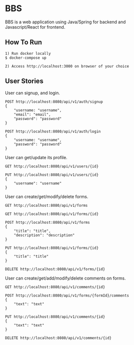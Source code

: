 # BBS

BBS is a web application using Java/Spring for backend and Javascript/React for frontend.

## How To Run

```
1) Run docker locally
$ docker-compose up

2) Access http://localhost:3000 on browser of your choice
```

## User Stories

User can signup, and login.

```
POST http://localhost:8080/api/v1/auth/signup
{
    "username: "username",
    "email": "email",
    "password": "password"
}

POST http://localhost:8080/api/v1/auth/login
{
    "username: "username",
    "password": "password"
}
```

User can get/update its profile.

```
GET http://localhost:8080/api/v1/users/{id}

PUT http://localhost:8080/api/v1/users/{id}
{
    "username": "username"
}
```

User can create/get/modify/delete forms.

```
GET http://localhost:8080/api/v1/forms

GET http://localhost:8080/api/v1/forms/{id}

POST http://localhost:8080/api/v1/forms
{
    "title": "title",
    "description": "description"
}

PUT http://localhost:8080/api/v1/forms/{id}
{
    "title": "title"
}

DELETE http://localhost:8080/api/v1/forms/{id}
```

User can create/get/add/modify/delete comments on forms.

```
GET http://localhost:8080/api/v1/comments/{id}

POST http://localhost:8080/api/v1/forms/{formId}/comments
{
    "text": "text"
}

PUT http://localhost:8080/api/v1/comments/{id}
{
    "text": "text"
}

DELETE http://localhost:8080/api/v1/comments/{id}
```
